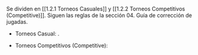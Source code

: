 Se dividen en [[1.2.1 Torneos Casuales]] y [[1.2.2 Torneos Competitivos (Competitive)]]. Siguen las reglas de la sección 04. Guía de corrección de jugadas.

- Torneos Casual: .  
      
    
- Torneos Competitivos (Competitive): 
      
